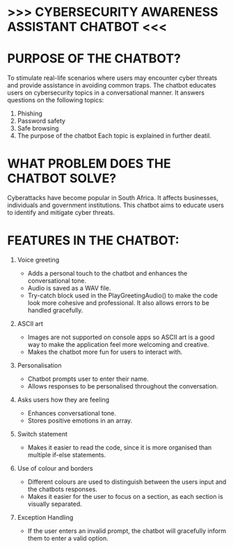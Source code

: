 # >>> CYBERSECURITY AWARENESS ASSISTANT CHATBOT <<<

# PURPOSE OF THE CHATBOT?
To stimulate real-life scenarios where users may encounter cyber threats and provide assistance in avoiding common traps. 
The chatbot educates users on cybersecurity topics in a conversational manner. 
It answers questions on the following topics:
1. Phishing 
2. Password safety 
3. Safe browsing 
4. The purpose of the chatbot 
Each topic is explained in further deatil. 

# WHAT PROBLEM DOES THE CHATBOT SOLVE?
Cyberattacks have become popular in South Africa. 
It affects businesses, individuals and government institutions.
This chatbot aims to educate users to identify and mitigate cyber threats. 


# FEATURES IN THE CHATBOT:
1. Voice greeting 
   - Adds a personal touch to the chatbot and enhances the conversational tone. 
   - Audio is saved as a WAV file. 
   - Try-catch block used in the PlayGreetingAudio() to make the code look more cohesive and professional. It also allows errors to be handled gracefully. 

2. ASCII art
   - Images are not supported on console apps so ASCII art is a good way to make the application feel more welcoming and creative. 
   - Makes the chatbot more fun for users to interact with. 

3. Personalisation
   - Chatbot prompts user to enter their name. 
   - Allows responses to be personalised throughout the conversation.

4. Asks users how they are feeling 
   - Enhances conversational tone.
   - Stores positive emotions in an array.

5. Switch statement  
   - Makes it easier to read the code, since it is more organised than multiple if-else statements.

6. Use of colour and borders 
   - Different colours are used to distinguish between the users input and the chatbots responses.
   - Makes it easier for the user to focus on a section, as each section is visually separated.

7. Exception Handling 
    - If the user enters an invalid prompt, the chatbot will gracefully inform them to enter a valid option. 
 


